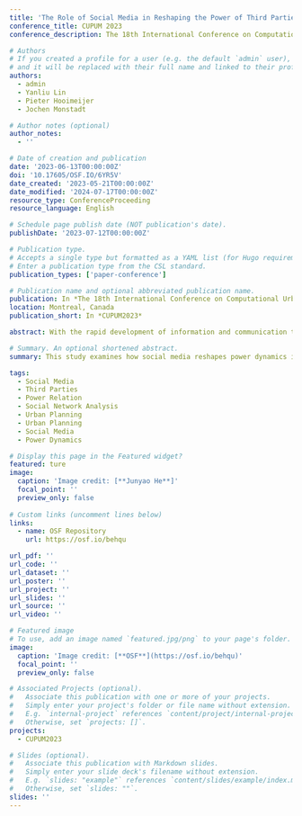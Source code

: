 ```yaml
---
title: 'The Role of Social Media in Reshaping the Power of Third Parties in Urban Planning'
conference_title: CUPUM 2023
conference_description: The 18th International Conference on Computational Urban Planning and Urban Management https://www.cupum2023.org/

# Authors
# If you created a profile for a user (e.g. the default `admin` user), write the username (folder name) here
# and it will be replaced with their full name and linked to their profile.
authors:
  - admin
  - Yanliu Lin
  - Pieter Hooimeijer
  - Jochen Monstadt

# Author notes (optional)
author_notes:
  - ''

# Date of creation and publication
date: '2023-06-13T00:00:00Z'
doi: '10.17605/OSF.IO/6YR5V'
date_created: '2023-05-21T00:00:00Z'
date_modified: '2024-07-17T00:00:00Z'
resource_type: ConferenceProceeding
resource_language: English

# Schedule page publish date (NOT publication's date).
publishDate: '2023-07-12T00:00:00Z'

# Publication type.
# Accepts a single type but formatted as a YAML list (for Hugo requirements).
# Enter a publication type from the CSL standard.
publication_types: ['paper-conference']

# Publication name and optional abbreviated publication name.
publication: In *The 18th International Conference on Computational Urban Planning and Urban Management*
location: Montreal, Canada
publication_short: In *CUPUM2023*

abstract: With the rapid development of information and communication technologies (ICT) over the past two decades, social media has become a new and vital public sphere for networking and communication in urban planning. Third parties have expanded their influence online, resulting in a profound transformation of power relations in urban planning. This study focuses on the influence of social media on the role, power and impact of third parties in a planning controversy in China. Based on the social network analysis of the data gathered from social media, the research enriches the understanding of the power relations between third parties and other actors in online communication networks. The results show that civil society and journalism use social media to leverage the power and facilitate a more communicative planning process. Although online communities allow for effective organization and actions in planning issues at hand, online discussions do not represent pure public interest but the interests of certain groups.

# Summary. An optional shortened abstract.
summary: This study examines how social media reshapes power dynamics in urban planning controversies, leveraging social network analysis to explore the role of third parties in China.

tags:
  - Social Media
  - Third Parties
  - Power Relation
  - Social Network Analysis
  - Urban Planning
  - Urban Planning
  - Social Media
  - Power Dynamics

# Display this page in the Featured widget?
featured: ture
image:
  caption: 'Image credit: [**Junyao He**]'
  focal_point: ''
  preview_only: false
  
# Custom links (uncomment lines below)
links:
  - name: OSF Repository
    url: https://osf.io/behqu

url_pdf: ''
url_code: ''
url_dataset: ''
url_poster: ''
url_project: ''
url_slides: ''
url_source: ''
url_video: ''

# Featured image
# To use, add an image named `featured.jpg/png` to your page's folder.
image:
  caption: 'Image credit: [**OSF**](https://osf.io/behqu)'
  focal_point: ''
  preview_only: false

# Associated Projects (optional).
#   Associate this publication with one or more of your projects.
#   Simply enter your project's folder or file name without extension.
#   E.g. `internal-project` references `content/project/internal-project/index.md`.
#   Otherwise, set `projects: []`.
projects:
  - CUPUM2023

# Slides (optional).
#   Associate this publication with Markdown slides.
#   Simply enter your slide deck's filename without extension.
#   E.g. `slides: "example"` references `content/slides/example/index.md`.
#   Otherwise, set `slides: ""`.
slides: ''
---
```

